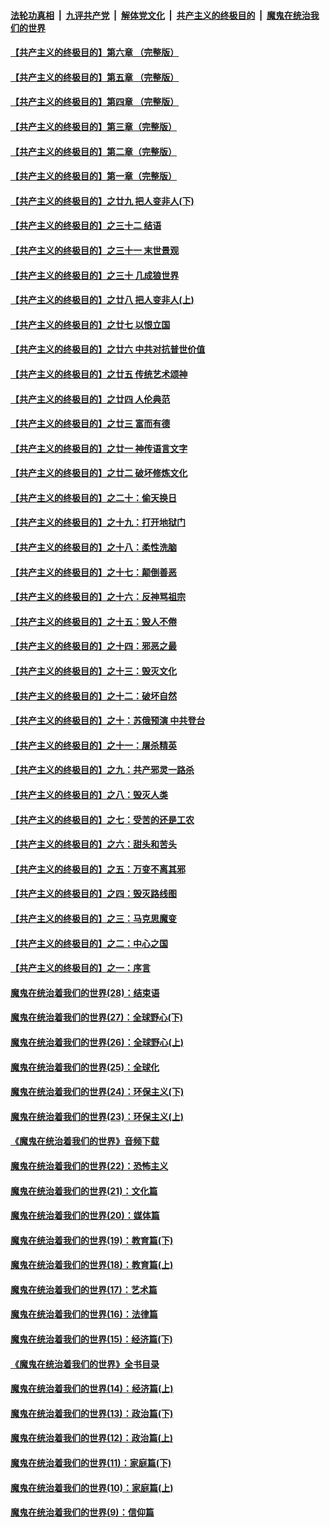 ####  [法轮功真相](../../../../basic/blob/master/README.md?t=03131126) &nbsp;|&nbsp; [九评共产党](../../../../9ping.md/blob/master/README.md?t=03131126) &nbsp;|&nbsp; [解体党文化](../../../../jtdwh.md/blob/master/README.md?t=03131126)  &nbsp;|&nbsp; [共产主义的终极目的](../../../../gczydzjmd.md/blob/master/README.md?t=03131126) &nbsp;|&nbsp; [魔鬼在统治我们的世界](../../../../mgztzwmdsj.md/blob/master/README.md?t=03131126) 

#### [【共产主义的终极目的】第六章 （完整版）](../pages/nsc422/n11428913.md?t=03131126) 

#### [【共产主义的终极目的】第五章 （完整版）](../pages/nsc422/n11428912.md?t=03131126) 

#### [【共产主义的终极目的】第四章 （完整版）](../pages/nsc422/n11428907.md?t=03131126) 

#### [【共产主义的终极目的】第三章（完整版）](../pages/nsc422/n11428848.md?t=03131126) 

#### [【共产主义的终极目的】第二章（完整版）](../pages/nsc422/n11428831.md?t=03131126) 

#### [【共产主义的终极目的】第一章（完整版）](../pages/nsc422/n11417651.md?t=03131126) 

#### [【共产主义的终极目的】之廿九 把人变非人(下)](../pages/nsc422/n11344140.md?t=03131126) 

#### [【共产主义的终极目的】之三十二 结语](../pages/nsc422/n11360535.md?t=03131126) 

#### [【共产主义的终极目的】之三十一 末世景观](../pages/nsc422/n11351129.md?t=03131126) 

#### [【共产主义的终极目的】之三十 几成狼世界](../pages/nsc422/n11348280.md?t=03131126) 

#### [【共产主义的终极目的】之廿八 把人变非人(上)](../pages/nsc422/n11340492.md?t=03131126) 

#### [【共产主义的终极目的】之廿七 以恨立国](../pages/nsc422/n11336944.md?t=03131126) 

#### [【共产主义的终极目的】之廿六 中共对抗普世价值](../pages/nsc422/n11324785.md?t=03131126) 

#### [【共产主义的终极目的】之廿五 传统艺术颂神](../pages/nsc422/n11296396.md?t=03131126) 

#### [【共产主义的终极目的】之廿四 人伦典范](../pages/nsc422/n11296397.md?t=03131126) 

#### [【共产主义的终极目的】之廿三 富而有德](../pages/nsc422/n11283598.md?t=03131126) 

#### [【共产主义的终极目的】之廿一 神传语言文字](../pages/nsc422/n11263265.md?t=03131126) 

#### [【共产主义的终极目的】之廿二 破坏修炼文化](../pages/nsc422/n11245728.md?t=03131126) 

#### [【共产主义的终极目的】之二十：偷天换日](../pages/nsc422/n11238846.md?t=03131126) 

#### [【共产主义的终极目的】之十九：打开地狱门](../pages/nsc422/n11206376.md?t=03131126) 

#### [【共产主义的终极目的】之十八：柔性洗脑](../pages/nsc422/n11199994.md?t=03131126) 

#### [【共产主义的终极目的】之十七：颠倒善恶](../pages/nsc422/n11179782.md?t=03131126) 

#### [【共产主义的终极目的】之十六：反神骂祖宗](../pages/nsc422/n11166798.md?t=03131126) 

#### [【共产主义的终极目的】之十五：毁人不倦](../pages/nsc422/n11166792.md?t=03131126) 

#### [【共产主义的终极目的】之十四：邪恶之最](../pages/nsc422/n11150249.md?t=03131126) 

#### [【共产主义的终极目的】之十三：毁灭文化](../pages/nsc422/n11135227.md?t=03131126) 

#### [【共产主义的终极目的】之十二：破坏自然](../pages/nsc422/n11135214.md?t=03131126) 

#### [【共产主义的终极目的】之十：苏俄预演 中共登台](../pages/nsc422/n11118424.md?t=03131126) 

#### [【共产主义的终极目的】之十一：屠杀精英](../pages/nsc422/n11118442.md?t=03131126) 

#### [【共产主义的终极目的】之九：共产邪灵一路杀](../pages/nsc422/n11114139.md?t=03131126) 

#### [【共产主义的终极目的】之八：毁灭人类](../pages/nsc422/n11108503.md?t=03131126) 

#### [【共产主义的终极目的】之七：受苦的还是工农](../pages/nsc422/n11101809.md?t=03131126) 

#### [【共产主义的终极目的】之六：甜头和苦头](../pages/nsc422/n11096971.md?t=03131126) 

#### [【共产主义的终极目的】之五：万变不离其邪](../pages/nsc422/n11091285.md?t=03131126) 

#### [【共产主义的终极目的】之四：毁灭路线图](../pages/nsc422/n11086284.md?t=03131126) 

#### [【共产主义的终极目的】之三：马克思魔变](../pages/nsc422/n11061941.md?t=03131126) 

#### [【共产主义的终极目的】之二：中心之国](../pages/nsc422/n11047728.md?t=03131126) 

#### [【共产主义的终极目的】之一：序言](../pages/nsc422/n11086077.md?t=03131126) 

#### [魔鬼在统治着我们的世界(28)：结束语](../pages/nsc422/n10936246.md?t=03131126) 

#### [魔鬼在统治着我们的世界(27)：全球野心(下)](../pages/nsc422/n10928319.md?t=03131126) 

#### [魔鬼在统治着我们的世界(26)：全球野心(上)](../pages/nsc422/n10900318.md?t=03131126) 

#### [魔鬼在统治着我们的世界(25)：全球化](../pages/nsc422/n10788205.md?t=03131126) 

#### [魔鬼在统治着我们的世界(24)：环保主义(下)](../pages/nsc422/n10695307.md?t=03131126) 

#### [魔鬼在统治着我们的世界(23)：环保主义(上)](../pages/nsc422/n10688613.md?t=03131126) 

#### [《魔鬼在统治着我们的世界》音频下载](../pages/nsc422/n10635553.md?t=03131126) 

#### [魔鬼在统治着我们的世界(22)：恐怖主义](../pages/nsc422/n10614727.md?t=03131126) 

#### [魔鬼在统治着我们的世界(21)：文化篇](../pages/nsc422/n10597706.md?t=03131126) 

#### [魔鬼在统治着我们的世界(20)：媒体篇](../pages/nsc422/n10586579.md?t=03131126) 

#### [魔鬼在统治着我们的世界(19)：教育篇(下)](../pages/nsc422/n10564808.md?t=03131126) 

#### [魔鬼在统治着我们的世界(18)：教育篇(上)](../pages/nsc422/n10526970.md?t=03131126) 

#### [魔鬼在统治着我们的世界(17)：艺术篇](../pages/nsc422/n10499093.md?t=03131126) 

#### [魔鬼在统治着我们的世界(16)：法律篇](../pages/nsc422/n10485969.md?t=03131126) 

#### [魔鬼在统治着我们的世界(15)：经济篇(下)](../pages/nsc422/n10469975.md?t=03131126) 

#### [《魔鬼在统治着我们的世界》全书目录](../pages/nsc422/n10464261.md?t=03131126) 

#### [魔鬼在统治着我们的世界(14)：经济篇(上)](../pages/nsc422/n10457370.md?t=03131126) 

#### [魔鬼在统治着我们的世界(13)：政治篇(下)](../pages/nsc422/n10448270.md?t=03131126) 

#### [魔鬼在统治着我们的世界(12)：政治篇(上)](../pages/nsc422/n10444576.md?t=03131126) 

#### [魔鬼在统治着我们的世界(11)：家庭篇(下)](../pages/nsc422/n10440961.md?t=03131126) 

#### [魔鬼在统治着我们的世界(10)：家庭篇(上)](../pages/nsc422/n10435448.md?t=03131126) 

#### [魔鬼在统治着我们的世界(9)：信仰篇](../pages/nsc422/n10432159.md?t=03131126) 

